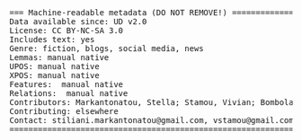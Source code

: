 <pre>
=== Machine-readable metadata (DO NOT REMOVE!) ================================
Data available since: UD v2.0
License: CC BY-NC-SA 3.0
Includes text: yes
Genre: fiction, blogs, social media, news
Lemmas: manual native
UPOS: manual native
XPOS: manual native
Features:  manual native
Relations:  manual native
Contributors: Markantonatou, Stella; Stamou, Vivian; Bombolas, Stavros; Anastasopoulou, Katerina; Vakirtzian, Socrates;
Contributing: elsewhere
Contact: stiliani.markantonatou@gmail.com, vstamou@gmail.com
===============================================================================
</pre>
